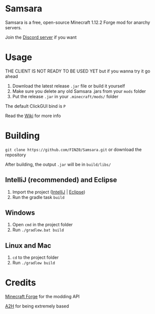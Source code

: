 # Samsara

Samsara is a free, open-source Minecraft 1.12.2 Forge mod for anarchy servers.

Join the [Discord server](https://discord.gg/eG4YWkRe) if you want

# Usage
THE CLIENT IS NOT READY TO BE USED YET but if you wanna try it go ahead

1. Download the latest release `.jar` file or build it yourself
2. Make sure you delete any old Samsara .jars from your `mods` folder
3. Put the release `.jar` in your `.minecraft/mods/` folder

The default ClickGUI bind is `P`

Read the [Wiki]() for more info

# Building
`git clone https://github.com/FINZ0/Samsara.git` or download the repository

After building, the output `.jar` will be in `build/libs/`

## IntelliJ (recommended) and Eclipse

1. Import the project ([IntelliJ](https://www.jetbrains.com/help/idea/gradle.html#gradle_jvm) | [Eclipse](https://stackoverflow.com/questions/10722773/import-existing-gradle-git-project-into-eclipse))
2. Run the gradle task `build`

## Windows
1. Open `cmd` in the project folder
2. Run `./gradlew.bat build`

## Linux and Mac
1. `cd` to the project folder
2. Run `./gradlew build`

# Credits

[Minecraft Forge](https://files.minecraftforge.net/) for the modding API

[A2H](https://github.com/B2H990) for being extremely based
